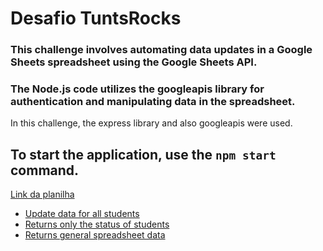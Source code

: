 # Desafio TuntsRocks

### This challenge involves automating data updates in a Google Sheets spreadsheet using the Google Sheets API.  
### The Node.js code utilizes the googleapis library for authentication and manipulating data in the spreadsheet.

In this challenge, the express library and also googleapis were used.

## To start the application, use the `npm start` command.

[Link da planilha](https://docs.google.com/spreadsheets/d/1JdpysBKcvjVOdQmk63pGsSqPANeCPhLI2EsjddSMPA4/edit#gid=0) 

* [Update data for all students](http://localhost:3001/attStudentsStats)
* [Returns only the status of students](http://localhost:3001/getSheetData)
* [Returns general spreadsheet data](http://localhost:3001/metadata)

